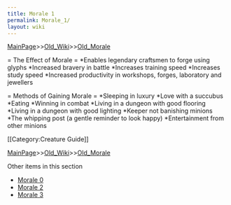 ```yaml
---
title: Morale 1
permalink: Morale_1/
layout: wiki
---
```


[MainPage](/keeperrl_wiki/ "wikilink")>>[Old_Wiki](/keeperrl_wiki/Old_Wiki "wikilink")>>[Old_Morale](/keeperrl_wiki/Old_Morale "wikilink")

= The Effect of Morale =
*Enables legendary craftsmen to forge using glyphs
*Increased bravery in battle
*Increases training speed
*Increases study speed
*Increased productivity in workshops, forges, laboratory and jewellers

= Methods of Gaining Morale =
*Sleeping in luxury
*Love with a succubus
*Eating
*Winning in combat
*Living in a dungeon with good flooring
*Living in a dungeon with good lighting
*Keeper not banishing minions
*The whipping post (a gentle reminder to look happy)
*Entertainment from other minions

[[Category:Creature Guide]]

[MainPage](/keeperrl_wiki/ "wikilink")>>[Old_Wiki](/keeperrl_wiki/Old_Wiki "wikilink")>>[Old_Morale](/keeperrl_wiki/Old_Morale "wikilink")

Other items in this section
-    [Morale 0](/keeperrl_wiki/Morale_0 "wikilink")
-    [Morale 2](/keeperrl_wiki/Morale_2 "wikilink")
-    [Morale 3](/keeperrl_wiki/Morale_3 "wikilink")
